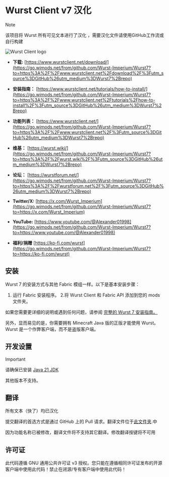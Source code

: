 # Wurst Client v7 汉化

> [!NOTE]
> 该项目将 Wurst 所有可见文本进行了汉化
> ，需要汉化文件请使用GitHub工作流或自行构建
>
> 

![Wurst Client logo](https://img.wimods.net/github.com/Wurst-Imperium/Wurst7?to=https://wurst.wiki/_media/logo/wurst_758x192.webp)

- **下载:** [https://www.wurstclient.net/download/](https://go.wimods.net/from/github.com/Wurst-Imperium/Wurst7?to=https%3A%2F%2Fwww.wurstclient.net%2Fdownload%2F%3Futm_source%3DGitHub%26utm_medium%3DWurst7%2Brepo)

- **安装指南：** [https://www.wurstclient.net/tutorials/how-to-install/](https://go.wimods.net/from/github.com/Wurst-Imperium/Wurst7?to=https%3A%2F%2Fwww.wurstclient.net%2Ftutorials%2Fhow-to-install%2F%3Futm_source%3DGitHub%26utm_medium%3DWurst7%2Brepo)

- **功能列表：** [https://www.wurstclient.net/](https://go.wimods.net/from/github.com/Wurst-Imperium/Wurst7?to=https%3A%2F%2Fwww.wurstclient.net%2F%3Futm_source%3DGitHub%26utm_medium%3DWurst7%2Brepo)

- **维基：** [https://wurst.wiki/](https://go.wimods.net/from/github.com/Wurst-Imperium/Wurst7?to=https%3A%2F%2Fwurst.wiki%2F%3Futm_source%3DGitHub%26utm_medium%3DWurst7%2Brepo)

- **论坛：** [https://wurstforum.net/](https://go.wimods.net/from/github.com/Wurst-Imperium/Wurst7?to=https%3A%2F%2Fwurstforum.net%2F%3Futm_source%3DGitHub%26utm_medium%3DWurst7%2Brepo)	

- **Twitter/X:** [https://x.com/Wurst_Imperium](https://go.wimods.net/from/github.com/Wurst-Imperium/Wurst7?to=https://x.com/Wurst_Imperium)

- **YouTube:** [https://www.youtube.com/@Alexander01998](https://go.wimods.net/from/github.com/Wurst-Imperium/Wurst7?to=https://www.youtube.com/@Alexander01998)

- **福利/捐赠** [https://ko-fi.com/wurst](https://go.wimods.net/from/github.com/Wurst-Imperium/Wurst7?to=https://ko-fi.com/wurst)

## 安装

Wurst 7 的安装方式与其他 Fabric 模组一样。以下是基本安装步骤：

1. 运行 Fabric 安装程序。
2.将 Wurst Client 和 Fabric API 添加到您的 mods 文件夹。

如果您需要更详细的说明或遇到任何问题，请参阅 [完整的 Wurst 7 安装指南。](https://go.wimods.net/from/github.com/Wurst-Imperium/Wurst7?to=https%3A%2F%2Fwww.wurstclient.net%2Ftutorials%2Fhow-to-install%2F%3Futm_source%3DGitHub%26utm_medium%3DWurst7%2Brepo)

另外，显而易见的是，你需要拥有 Minecraft Java 版的正版才能使用 Wurst。Wurst 是一个作弊客户端，而不是盗版客户端。

## 开发设置

> [!IMPORTANT]
> 请确保已安装 [Java 21 JDK](https://go.wimods.net/from/github.com/Wurst-Imperium/Wurst7?to=https%3A%2F%2Fadoptium.net%2F%3Fvariant%3Dopenjdk21%26jvmVariant%3Dhotspot)
>
> 其他版本不支持。

## 翻译

所有文本（快了）均已汉化

提交翻译的首选方式是通过 GitHub 上的 Pull 请求。翻译文件位于[此文件夹](https://go.wimods.net/from/github.com/Wurst-Imperium/Wurst7?to=https://github.com/Wurst-Imperium/Wurst7/tree/master/src/main/resources/assets/wurst/translations).中

因为功能名称已被修改，翻译文件将不支持其它翻译。修改翻译按键将不可用

## 许可证

此代码遵循 GNU 通用公共许可证 v3 授权。您只能在遵循相同许可证发布的开源客户端中使用此代码！禁止在闭源/专有客户端中使用此代码！
